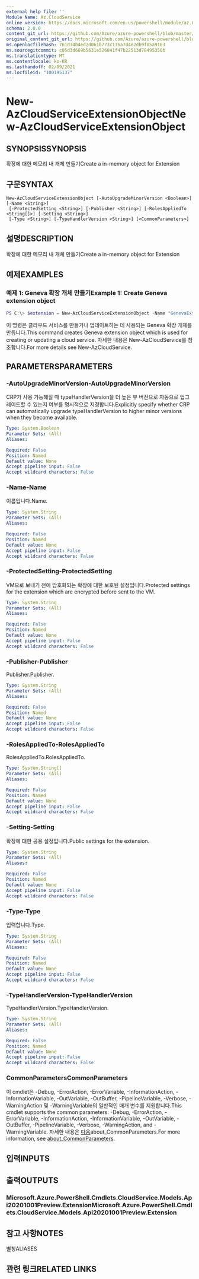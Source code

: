 ```yaml
---
external help file: ''
Module Name: Az.CloudService
online version: https://docs.microsoft.com/en-us/powershell/module/az.CloudService/new-AzCloudServiceExtensionObject
schema: 2.0.0
content_git_url: https://github.com/Azure/azure-powershell/blob/master/src/CloudService/help/New-AzCloudServiceExtensionObject.md
original_content_git_url: https://github.com/Azure/azure-powershell/blob/master/src/CloudService/help/New-AzCloudServiceExtensionObject.md
ms.openlocfilehash: 761d34b4ed2d061b773c136a7d4e2db9f05a9103
ms.sourcegitcommit: c05d3d669b5631e526841f47b22513d78495350b
ms.translationtype: MT
ms.contentlocale: ko-KR
ms.lasthandoff: 02/09/2021
ms.locfileid: "100195137"
---
```

# <span data-ttu-id="5012c-101">New-AzCloudServiceExtensionObject</span><span class="sxs-lookup"><span data-stu-id="5012c-101">New-AzCloudServiceExtensionObject</span></span>

## <span data-ttu-id="5012c-102">SYNOPSIS</span><span class="sxs-lookup"><span data-stu-id="5012c-102">SYNOPSIS</span></span>
<span data-ttu-id="5012c-103">확장에 대한 메모리 내 개체 만들기</span><span class="sxs-lookup"><span data-stu-id="5012c-103">Create a in-memory object for Extension</span></span>

## <span data-ttu-id="5012c-104">구문</span><span class="sxs-lookup"><span data-stu-id="5012c-104">SYNTAX</span></span>

```
New-AzCloudServiceExtensionObject [-AutoUpgradeMinorVersion <Boolean>] [-Name <String>]
 [-ProtectedSetting <String>] [-Publisher <String>] [-RolesAppliedTo <String[]>] [-Setting <String>]
 [-Type <String>] [-TypeHandlerVersion <String>] [<CommonParameters>]
```

## <span data-ttu-id="5012c-105">설명</span><span class="sxs-lookup"><span data-stu-id="5012c-105">DESCRIPTION</span></span>
<span data-ttu-id="5012c-106">확장에 대한 메모리 내 개체 만들기</span><span class="sxs-lookup"><span data-stu-id="5012c-106">Create a in-memory object for Extension</span></span>

## <span data-ttu-id="5012c-107">예제</span><span class="sxs-lookup"><span data-stu-id="5012c-107">EXAMPLES</span></span>

### <span data-ttu-id="5012c-108">예제 1: Geneva 확장 개체 만들기</span><span class="sxs-lookup"><span data-stu-id="5012c-108">Example 1: Create Geneva extension object</span></span>
```powershell
PS C:\> $extension = New-AzCloudServiceExtensionObject -Name "GenevaExtension" -Publisher "Microsoft.Azure.Geneva" -Type "GenevaMonitoringPaaS" -TypeHandlerVersion "2.14.0.2"
```

<span data-ttu-id="5012c-109">이 명령은 클라우드 서비스를 만들거나 업데이트하는 데 사용되는 Geneva 확장 개체를 만듭니다.</span><span class="sxs-lookup"><span data-stu-id="5012c-109">This command creates Geneva extension object which is used for creating or updating a cloud service.</span></span>
<span data-ttu-id="5012c-110">자세한 내용은 New-AzCloudService를 참조합니다.</span><span class="sxs-lookup"><span data-stu-id="5012c-110">For more details see New-AzCloudService.</span></span>

## <span data-ttu-id="5012c-111">PARAMETERS</span><span class="sxs-lookup"><span data-stu-id="5012c-111">PARAMETERS</span></span>

### <span data-ttu-id="5012c-112">-AutoUpgradeMinorVersion</span><span class="sxs-lookup"><span data-stu-id="5012c-112">-AutoUpgradeMinorVersion</span></span>
<span data-ttu-id="5012c-113">CRP가 사용 가능해질 때 typeHandlerVersion을 더 높은 부 버전으로 자동으로 업그레이드할 수 있는지 여부를 명시적으로 지정합니다.</span><span class="sxs-lookup"><span data-stu-id="5012c-113">Explicitly specify whether CRP can automatically upgrade typeHandlerVersion to higher minor versions when they become available.</span></span>

```yaml
Type: System.Boolean
Parameter Sets: (All)
Aliases:

Required: False
Position: Named
Default value: None
Accept pipeline input: False
Accept wildcard characters: False
```

### <span data-ttu-id="5012c-114">-Name</span><span class="sxs-lookup"><span data-stu-id="5012c-114">-Name</span></span>
<span data-ttu-id="5012c-115">이름입니다.</span><span class="sxs-lookup"><span data-stu-id="5012c-115">Name.</span></span>

```yaml
Type: System.String
Parameter Sets: (All)
Aliases:

Required: False
Position: Named
Default value: None
Accept pipeline input: False
Accept wildcard characters: False
```

### <span data-ttu-id="5012c-116">-ProtectedSetting</span><span class="sxs-lookup"><span data-stu-id="5012c-116">-ProtectedSetting</span></span>
<span data-ttu-id="5012c-117">VM으로 보내기 전에 암호화되는 확장에 대한 보호된 설정입니다.</span><span class="sxs-lookup"><span data-stu-id="5012c-117">Protected settings for the extension which are encrypted before sent to the VM.</span></span>

```yaml
Type: System.String
Parameter Sets: (All)
Aliases:

Required: False
Position: Named
Default value: None
Accept pipeline input: False
Accept wildcard characters: False
```

### <span data-ttu-id="5012c-118">-Publisher</span><span class="sxs-lookup"><span data-stu-id="5012c-118">-Publisher</span></span>
<span data-ttu-id="5012c-119">Publisher.</span><span class="sxs-lookup"><span data-stu-id="5012c-119">Publisher.</span></span>

```yaml
Type: System.String
Parameter Sets: (All)
Aliases:

Required: False
Position: Named
Default value: None
Accept pipeline input: False
Accept wildcard characters: False
```

### <span data-ttu-id="5012c-120">-RolesAppliedTo</span><span class="sxs-lookup"><span data-stu-id="5012c-120">-RolesAppliedTo</span></span>
<span data-ttu-id="5012c-121">RolesAppliedTo.</span><span class="sxs-lookup"><span data-stu-id="5012c-121">RolesAppliedTo.</span></span>

```yaml
Type: System.String[]
Parameter Sets: (All)
Aliases:

Required: False
Position: Named
Default value: None
Accept pipeline input: False
Accept wildcard characters: False
```

### <span data-ttu-id="5012c-122">-Setting</span><span class="sxs-lookup"><span data-stu-id="5012c-122">-Setting</span></span>
<span data-ttu-id="5012c-123">확장에 대한 공용 설정입니다.</span><span class="sxs-lookup"><span data-stu-id="5012c-123">Public settings for the extension.</span></span>

```yaml
Type: System.String
Parameter Sets: (All)
Aliases:

Required: False
Position: Named
Default value: None
Accept pipeline input: False
Accept wildcard characters: False
```

### <span data-ttu-id="5012c-124">-Type</span><span class="sxs-lookup"><span data-stu-id="5012c-124">-Type</span></span>
<span data-ttu-id="5012c-125">입력합니다.</span><span class="sxs-lookup"><span data-stu-id="5012c-125">Type.</span></span>

```yaml
Type: System.String
Parameter Sets: (All)
Aliases:

Required: False
Position: Named
Default value: None
Accept pipeline input: False
Accept wildcard characters: False
```

### <span data-ttu-id="5012c-126">-TypeHandlerVersion</span><span class="sxs-lookup"><span data-stu-id="5012c-126">-TypeHandlerVersion</span></span>
<span data-ttu-id="5012c-127">TypeHandlerVersion.</span><span class="sxs-lookup"><span data-stu-id="5012c-127">TypeHandlerVersion.</span></span>

```yaml
Type: System.String
Parameter Sets: (All)
Aliases:

Required: False
Position: Named
Default value: None
Accept pipeline input: False
Accept wildcard characters: False
```

### <span data-ttu-id="5012c-128">CommonParameters</span><span class="sxs-lookup"><span data-stu-id="5012c-128">CommonParameters</span></span>
<span data-ttu-id="5012c-129">이 cmdlet은 -Debug, -ErrorAction, -ErrorVariable, -InformationAction, -InformationVariable, -OutVariable, -OutBuffer, -PipelineVariable, -Verbose, -WarningAction 및 -WarningVariable의 일반적인 매개 변수를 지원합니다.</span><span class="sxs-lookup"><span data-stu-id="5012c-129">This cmdlet supports the common parameters: -Debug, -ErrorAction, -ErrorVariable, -InformationAction, -InformationVariable, -OutVariable, -OutBuffer, -PipelineVariable, -Verbose, -WarningAction, and -WarningVariable.</span></span> <span data-ttu-id="5012c-130">자세한 내용은 [다음](http://go.microsoft.com/fwlink/?LinkID=113216)about_CommonParameters.</span><span class="sxs-lookup"><span data-stu-id="5012c-130">For more information, see [about_CommonParameters](http://go.microsoft.com/fwlink/?LinkID=113216).</span></span>

## <span data-ttu-id="5012c-131">입력</span><span class="sxs-lookup"><span data-stu-id="5012c-131">INPUTS</span></span>

## <span data-ttu-id="5012c-132">출력</span><span class="sxs-lookup"><span data-stu-id="5012c-132">OUTPUTS</span></span>

### <span data-ttu-id="5012c-133">Microsoft.Azure.PowerShell.Cmdlets.CloudService.Models.Api20201001Preview.Extension</span><span class="sxs-lookup"><span data-stu-id="5012c-133">Microsoft.Azure.PowerShell.Cmdlets.CloudService.Models.Api20201001Preview.Extension</span></span>

## <span data-ttu-id="5012c-134">참고 사항</span><span class="sxs-lookup"><span data-stu-id="5012c-134">NOTES</span></span>

<span data-ttu-id="5012c-135">별칭</span><span class="sxs-lookup"><span data-stu-id="5012c-135">ALIASES</span></span>

## <span data-ttu-id="5012c-136">관련 링크</span><span class="sxs-lookup"><span data-stu-id="5012c-136">RELATED LINKS</span></span>

